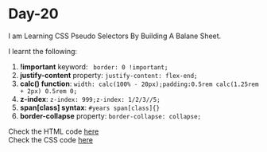 # Day-20
I am Learning CSS Pseudo Selectors By Building A Balane Sheet.

I learnt the following:
1. **!important** keyword: ` border: 0 !important;`
2. **justify-content** property: `justify-content: flex-end;`
3. **calc() function**: `width: calc(100% - 20px);padding:0.5rem calc(1.25rem + 2px) 0.5rem 0;`
4. **z-index**: `z-index: 999;z-index: 1/2/3//5;`
5. **span[class] syntax**: `#years span[class]{}`
6. **border-collapse** property: `border-collapse: collapse;`
  
Check the HTML code [here](./full-code.html)  
Check the CSS code [here](./full-code.css)